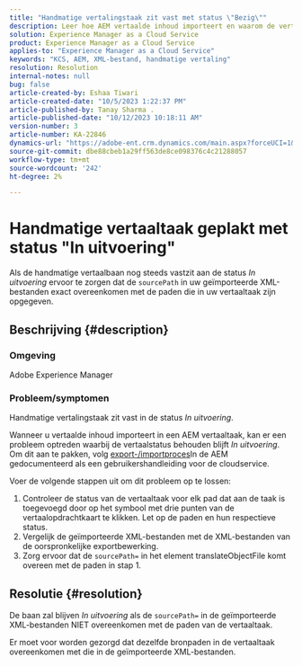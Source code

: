 ```yaml
---
title: "Handmatige vertalingstaak zit vast met status \"Bezig\""
description: Leer hoe AEM vertaalde inhoud importeert en waarom de vertaalstatus vastloopt.
solution: Experience Manager as a Cloud Service
product: Experience Manager as a Cloud Service
applies-to: "Experience Manager as a Cloud Service"
keywords: "KCS, AEM, XML-bestand, handmatige vertaling"
resolution: Resolution
internal-notes: null
bug: false
article-created-by: Eshaa Tiwari
article-created-date: "10/5/2023 1:22:37 PM"
article-published-by: Tanay Sharma .
article-published-date: "10/12/2023 10:18:11 AM"
version-number: 3
article-number: KA-22846
dynamics-url: "https://adobe-ent.crm.dynamics.com/main.aspx?forceUCI=1&pagetype=entityrecord&etn=knowledgearticle&id=fe0bc93f-8263-ee11-be6e-6045bd0061cb"
source-git-commit: dbe88cbeb1a29ff563de8ce098376c4c21288057
workflow-type: tm+mt
source-wordcount: '242'
ht-degree: 2%

---
```


# Handmatige vertaaltaak geplakt met status &quot;In uitvoering&quot;


Als de handmatige vertaalbaan nog steeds vastzit aan de status *In uitvoering* ervoor te zorgen dat de `sourcePath` in uw geïmporteerde XML-bestanden exact overeenkomen met de paden die in uw vertaaltaak zijn opgegeven.

## Beschrijving {#description}


### Omgeving

Adobe Experience Manager



### Probleem/symptomen

Handmatige vertalingstaak zit vast in de status *In uitvoering*.

Wanneer u vertaalde inhoud importeert in een AEM vertaaltaak, kan er een probleem optreden waarbij de vertaalstatus behouden blijft *In uitvoering*.  Om dit aan te pakken, volg [export-/importproces](https://experienceleague.adobe.com/docs/experience-manager-cloud-service/content/sites/administering/reusing-content/translation/managing-projects.html#import-export)In de AEM gedocumenteerd als een gebruikershandleiding voor de cloudservice.



Voer de volgende stappen uit om dit probleem op te lossen:



1. Controleer de status van de vertaaltaak voor elk pad dat aan de taak is toegevoegd door op het symbool met drie punten van de vertaalopdrachtkaart te klikken. Let op de paden en hun respectieve status.
2. Vergelijk de geïmporteerde XML-bestanden met de XML-bestanden van de oorspronkelijke exportbewerking.
3. Zorg ervoor dat de `sourcePath=` in het element translateObjectFile komt overeen met de paden in stap 1.





## Resolutie {#resolution}


De baan zal blijven *In uitvoering* als de `sourcePath=` in de geïmporteerde XML-bestanden NIET overeenkomen met de paden van de vertaaltaak.

Er moet voor worden gezorgd dat dezelfde bronpaden in de vertaaltaak overeenkomen met die in de geïmporteerde XML-bestanden.
